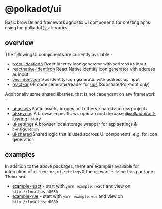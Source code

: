 # @polkadot/ui

Basic browser and framework agnostic UI components for creating apps using the polkadot{.js} libraries

## overview

The following UI components are currently available -

- [react-identicon](packages/react-identicon/) React identity icon generator with address as input
- [reactnative-identicon](packages/reactnative-identicon/) React Native identity icon generator with address as input
- [vue-identicon](packages/vue-identicon/) Vue identity icon generator with address as input
- [react-qr](packages/react-qr/) QR code generator/reader for [uos](https://github.com/maciejhirsz/uos) (Substrate/Polkadot only)

Additionally some shared libraries, that is not dependent on any framework -

- [ui-assets](packages/ui-assets/) Static assets, images and others, shared accross projects
- [ui-keyring](packages/ui-keyring/) A browser-specific wrapper around the base [@polkadot/util-keyring](https://github.com/polkadot-js/util/) library
- [ui-settings](packages/ui-settings/) A browser local storage wrapper for app settings & configuration
- [ui-shared](packages/ui-shared) Shared logic that is used accross UI components, e.g. for icon generation

## examples

In addition to the above packages, there are examples available for intergation  of `ui-keyring`, `ui-settings` & the relevant `*-identicon` package. These are

- [example-react](packages/example-react) - start with `yarn example:react` and view on `http://localhost:8080`
- [example-vue](packages/example-vue) - start with `yarn example:vue` and view on `http://localhost:8080`

